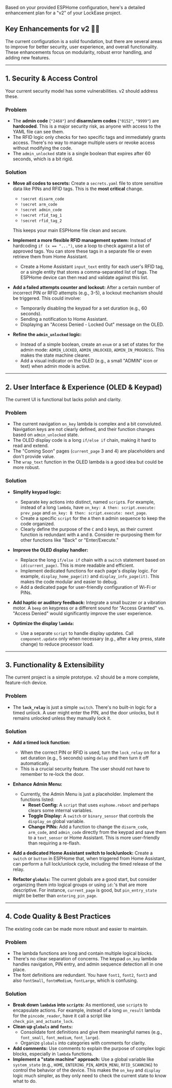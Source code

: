 Based on your provided ESPHome configuration, here's a detailed enhancement plan for a "v2" of your LockEase project.

## Key Enhancements for v2 🔐✨

The current configuration is a solid foundation, but there are several areas to improve for better security, user experience, and overall functionality. These enhancements focus on modularity, robust error handling, and adding new features.

---

## 1. Security & Access Control

Your current security model has some vulnerabilities. v2 should address these.

### Problem
* The **admin code** (`"2468"`) and **disarm/arm codes** (`"0152"`, `"9999"`) are **hardcoded**. This is a major security risk, as anyone with access to the YAML file can see them.
* The RFID logic only checks for two specific tags and immediately grants access. There's no way to manage multiple users or revoke access without modifying the code.
* The `admin_unlocked` state is a single boolean that expires after 60 seconds, which is a bit rigid.

### Solution
* **Move all codes to secrets:** Create a `secrets.yaml` file to store sensitive data like PINs and RFID tags. This is the **most critical** change.
    * `!secret disarm_code`
    * `!secret arm_code`
    * `!secret admin_code`
    * `!secret rfid_tag_1`
    * `!secret rfid_tag_2`
    
    This keeps your main ESPHome file clean and secure.

* **Implement a more flexible RFID management system:** Instead of hardcoding `if (x == "...")`, use a loop to check against a list of approved tags. You can store these tags in a separate file or even retrieve them from Home Assistant.
    * Create a Home Assistant `input_text` entity for each user's RFID tag, or a single entity that stores a comma-separated list of tags. The ESPHome device can then read and validate against this list.

* **Add a failed attempts counter and lockout:** After a certain number of incorrect PIN or RFID attempts (e.g., 3-5), a lockout mechanism should be triggered. This could involve:
    * Temporarily disabling the keypad for a set duration (e.g., 60 seconds).
    * Sending a notification to Home Assistant.
    * Displaying an "Access Denied - Locked Out" message on the OLED.

* **Refine the `admin_unlocked` logic:**
    * Instead of a simple boolean, create an `enum` or a set of states for the admin mode: `ADMIN_LOCKED`, `ADMIN_UNLOCKED`, `ADMIN_IN_PROGRESS`. This makes the state machine clearer.
    * Add a visual indicator on the OLED (e.g., a small "ADMIN" icon or text) when admin mode is active.

---

## 2. User Interface & Experience (OLED & Keypad)

The current UI is functional but lacks polish and clarity.

### Problem
* The current navigation `on_key` lambda is complex and a bit convoluted. Navigation keys are not clearly defined, and their function changes based on `admin_unlocked` state.
* The OLED display code is a long `if/else if` chain, making it hard to read and extend.
* The "Coming Soon" pages (`current_page` 3 and 4) are placeholders and don't provide value.
* The `wrap_text` function in the OLED lambda is a good idea but could be more robust.

### Solution
* **Simplify keypad logic:**
    * Separate key actions into distinct, named `script`s. For example, instead of a long `lambda`, have `on_key: A then: script.execute: prev_page` and `on_key: B then: script.execute: next_page`.
    * Create a specific `script` for the `A` then `B` admin sequence to keep the code organized.
    * Clearly define the purpose of the `C` and `D` keys, as their current function is redundant with `A` and `B`. Consider re-purposing them for other functions like "Back" or "Enter/Execute."

* **Improve the OLED display handler:**
    * Replace the long `if/else if` chain with a `switch` statement based on `id(current_page)`. This is more readable and efficient.
    * Implement dedicated functions for each page's display logic. For example, `display_home_page(it)` and `display_info_page(it)`. This makes the code modular and easier to debug.
    * Add a dedicated page for user-friendly configuration of Wi-Fi or PINs.

* **Add haptic or auditory feedback:** Integrate a small buzzer or a vibration motor. A `beep` on keypress or a different sound for "Access Granted" vs. "Access Denied" would significantly improve the user experience.

* **Optimize the display `lambda`:**
    * Use a separate `script` to handle display updates. Call `component.update` only when necessary (e.g., after a key press, state change) to reduce processor load.

---

## 3. Functionality & Extensibility

The current project is a simple prototype. v2 should be a more complete, feature-rich device.

### Problem
* The **`lock_relay`** is just a simple `switch`. There's no built-in logic for a timed unlock. A user might enter the PIN, and the door unlocks, but it remains unlocked unless they manually lock it.

### Solution
* **Add a timed lock function:**
    * When the correct PIN or RFID is used, turn the `lock_relay` on for a set duration (e.g., 5 seconds) using `delay` and then turn it off automatically.
    * This is a crucial security feature. The user should not have to remember to re-lock the door.

* **Enhance Admin Menu:**
    * Currently, the Admin Menu is just a placeholder. Implement the functions listed:
        * **Reset Config:** A `script` that uses `esphome.reboot` and perhaps clears some internal variables.
        * **Toggle Display:** A `switch` or `binary_sensor` that controls the `display_on` global variable.
        * **Change PINs:** Add a function to change the `disarm_code`, `arm_code`, and `admin_code` directly from the keypad and save them to a `text_sensor` or Home Assistant. This is more user-friendly than requiring a re-flash.

* **Add a dedicated Home Assistant switch to lock/unlock:** Create a `switch` or `button` in ESPHome that, when triggered from Home Assistant, can perform a full lock/unlock cycle, including the timed release of the relay.

* **Refactor `globals`:** The current globals are a good start, but consider organizing them into logical groups or using `id:`'s that are more descriptive. For instance, `current_page` is good, but `pin_entry_state` might be better than `entering_pin_page`.

---

## 4. Code Quality & Best Practices

The existing code can be made more robust and easier to maintain.

### Problem
* The lambda functions are long and contain multiple logical blocks.
* There's no clear separation of concerns. The keypad `on_key` lambda handles navigation, PIN entry, and admin sequence detection all in one place.
* The font definitions are redundant. You have `font1`, `font2`, `font3` and also `fontSmall`, `fontmMedium`, `fontLarge`, which is confusing.

### Solution
* **Break down `lambda`s into `script`s:** As mentioned, use `script`s to encapsulate actions. For example, instead of a long `on_result` lambda for the `pincode_reader`, have it call a script like `check_pin_and_actuate_lock`.
* **Clean up `globals` and `fonts`:**
    * Consolidate font definitions and give them meaningful names (e.g., `font_small`, `font_medium`, `font_large`).
    * Organize `globals` into categories with comments for clarity.
* **Add comments:** Use comments to explain the purpose of complex logic blocks, especially in `lambda` functions.
* **Implement a "state machine" approach:** Use a global variable like `system_state` (e.g., `HOME`, `ENTERING_PIN`, `ADMIN_MENU`, `RFID_SCANNING`) to control the behavior of the device. This makes the `on_key` and `display` logic much simpler, as they only need to check the current state to know what to do.
